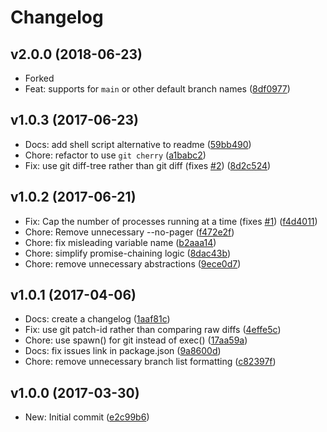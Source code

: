 # Changelog

## v2.0.0 (2018-06-23)
* Forked
* Feat: supports for `main` or other default branch names ([8df0977](https://github.com/teppeis/git-delete-squashed/commit/8df0977bdd39a24732246f6fcc6a0a5e28c0d4c4))

## v1.0.3 (2017-06-23)

* Docs: add shell script alternative to readme ([59bb490](https://github.com/not-an-aardvark/git-delete-squashed/commit/59bb49097171f41d148be215eea25c94d2adec4e))
* Chore: refactor to use `git cherry` ([a1babc2](https://github.com/not-an-aardvark/git-delete-squashed/commit/a1babc21dc21b53fd472821eef0729af7f7d8cf2))
* Fix: use git diff-tree rather than git diff (fixes [#2](https://github.com/not-an-aardvark/git-delete-squashed/issues/2)) ([8d2c524](https://github.com/not-an-aardvark/git-delete-squashed/commit/8d2c524c94e050a2c72f5f6996a1bfce5dc4ecbb))

## v1.0.2 (2017-06-21)

* Fix: Cap the number of processes running at a time (fixes [#1](https://github.com/not-an-aardvark/git-delete-squashed/issues/1)) ([f4d4011](https://github.com/not-an-aardvark/git-delete-squashed/commit/f4d4011cf4c6a0416d45e10181dd74856c731438))
* Chore: Remove unnecessary --no-pager ([f472e2f](https://github.com/not-an-aardvark/git-delete-squashed/commit/f472e2f8014c360188ce2f929b76510b44854f89))
* Chore: fix misleading variable name ([b2aaa14](https://github.com/not-an-aardvark/git-delete-squashed/commit/b2aaa14b180bd2fa4f8c2f1d03913e0ee9048d46))
* Chore: simplify promise-chaining logic ([8dac43b](https://github.com/not-an-aardvark/git-delete-squashed/commit/8dac43bba4045b9a5f59880e4620487b26b31606))
* Chore: remove unnecessary abstractions ([9ece0d7](https://github.com/not-an-aardvark/git-delete-squashed/commit/9ece0d75055143e9b50c26bf05942a4ce247edc6))

## v1.0.1 (2017-04-06)

* Docs: create a changelog ([1aaf81c](https://github.com/not-an-aardvark/git-delete-squashed/commit/1aaf81c1c085eb49062de1313cbc9e1adcdc7c5d))
* Fix: use git patch-id rather than comparing raw diffs ([4effe5c](https://github.com/not-an-aardvark/git-delete-squashed/commit/4effe5c3735ad32f54270c859839502b739d9cee))
* Chore: use spawn() for git instead of exec() ([17aa59a](https://github.com/not-an-aardvark/git-delete-squashed/commit/17aa59ac8b7a1d8dbfa0aef8cfbcb706bd8b5a8f))
* Docs: fix issues link in package.json ([9a8600d](https://github.com/not-an-aardvark/git-delete-squashed/commit/9a8600d52e7656c81342a58929797a3fbf4217d6))
* Chore: remove unnecessary branch list formatting ([c82397f](https://github.com/not-an-aardvark/git-delete-squashed/commit/c82397ff0468e61154f386cbbe41a5755be4212e))

## v1.0.0 (2017-03-30)

* New: Initial commit ([e2c99b6](https://github.com/not-an-aardvark/git-delete-squashed/commit/e2c99b6a10343fb2a9310719824972f2f10cd7b7))
